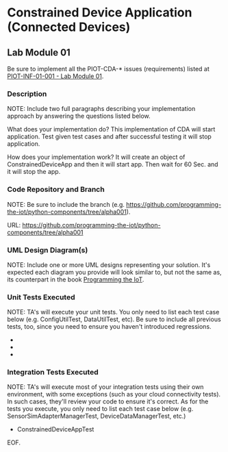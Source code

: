 # Constrained Device Application (Connected Devices)

## Lab Module 01

Be sure to implement all the PIOT-CDA-* issues (requirements) listed at [PIOT-INF-01-001 - Lab Module 01](https://github.com/orgs/programming-the-iot/projects/1#column-9974937).

### Description

NOTE: Include two full paragraphs describing your implementation approach by answering the questions listed below.

What does your implementation do? 
This implementation of CDA will start application. Test given test cases and after successful testing it will stop application.

How does your implementation work?
It will create an object of ConstrainedDeviceApp and then it will start app. Then wait for 60 Sec. and it will stop the app.

### Code Repository and Branch

NOTE: Be sure to include the branch (e.g. https://github.com/programming-the-iot/python-components/tree/alpha001).

URL: https://github.com/programming-the-iot/python-components/tree/alpha001

### UML Design Diagram(s)

NOTE: Include one or more UML designs representing your solution. It's expected each
diagram you provide will look similar to, but not the same as, its counterpart in the
book [Programming the IoT](https://learning.oreilly.com/library/view/programming-the-internet/9781492081401/).


### Unit Tests Executed

NOTE: TA's will execute your unit tests. You only need to list each test case below
(e.g. ConfigUtilTest, DataUtilTest, etc). Be sure to include all previous tests, too,
since you need to ensure you haven't introduced regressions.

- 
- 
- 

### Integration Tests Executed

NOTE: TA's will execute most of your integration tests using their own environment, with
some exceptions (such as your cloud connectivity tests). In such cases, they'll review
your code to ensure it's correct. As for the tests you execute, you only need to list each
test case below (e.g. SensorSimAdapterManagerTest, DeviceDataManagerTest, etc.)

- ConstrainedDeviceAppTest

EOF.
